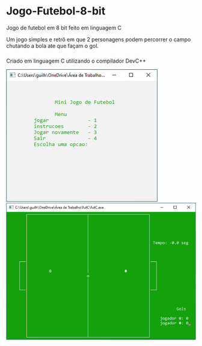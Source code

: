 # Jogo-Futebol-8-bit
Jogo de futebol em 8 bit feito em linguagem C

<p align="left">Um jogo simples e retrô em que 2 personagens podem percorrer o campo chutando a bola ate que façam o gol.</p>

###

<p align="left">Criado em linguagem C utilizando o compilador DevC++</p>



<div align="left">
  <img src="https://github.com/gui-celino/Jogo-Futebol-8-bit/blob/main/imagens-jogo/tela-inicial.png"/>
</div>

<div align="left">
  <img src="https://github.com/gui-celino/Jogo-Futebol-8-bit/blob/main/imagens-jogo/jogo-comecando.png"/>
</div>
